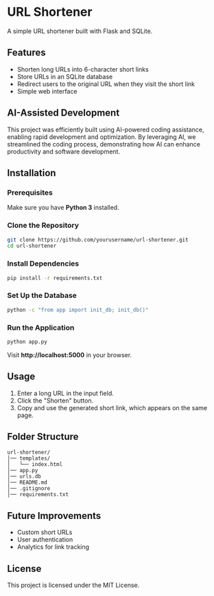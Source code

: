 # URL Shortener

A simple URL shortener built with Flask and SQLite.

## Features
- Shorten long URLs into 6-character short links
- Store URLs in an SQLite database
- Redirect users to the original URL when they visit the short link
- Simple web interface

## AI-Assisted Development
This project was efficiently built using AI-powered coding assistance, enabling rapid development and optimization. By leveraging AI, we streamlined the coding process, demonstrating how AI can enhance productivity and software development.

## Installation
### Prerequisites
Make sure you have **Python 3** installed.

### Clone the Repository
```bash
git clone https://github.com/yourusername/url-shortener.git
cd url-shortener
```

### Install Dependencies
```bash
pip install -r requirements.txt
```

### Set Up the Database
```bash
python -c "from app import init_db; init_db()"
```

### Run the Application
```bash
python app.py
```

Visit **http://localhost:5000** in your browser.

## Usage
1. Enter a long URL in the input field.
2. Click the "Shorten" button.
3. Copy and use the generated short link, which appears on the same page.

## Folder Structure
```
url-shortener/
│── templates/
│   └── index.html
│── app.py
│── urls.db
│── README.md
│── .gitignore
│── requirements.txt
```

## Future Improvements
- Custom short URLs
- User authentication
- Analytics for link tracking

## License
This project is licensed under the MIT License.
